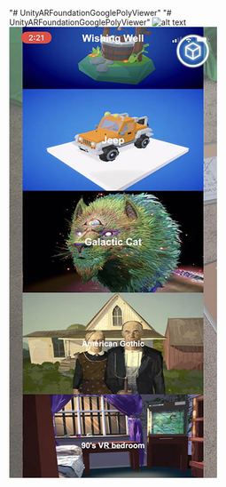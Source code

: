 "# UnityARFoundationGooglePolyViewer"
"# UnityARFoundationGooglePolyViewer"
![alt text](https://media.giphy.com/media/WTRlk3lUBWeLLZYOBe/giphy.gif)
![alt text](https://raw.githubusercontent.com/serhanio/UnityARFoundationGooglePolyViewer/master/MediaSamples/app_menu_1.jpeg)
